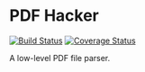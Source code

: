 PDF Hacker
==========

[![Build Status](https://img.shields.io/travis/luciopaiva/pdfhacker.svg?style=flat)](https://travis-ci.org/luciopaiva/pdfhacker)
[![Coverage Status](https://img.shields.io/coveralls/luciopaiva/pdfhacker.svg?style=flat)](https://coveralls.io/r/luciopaiva/pdfhacker?branch=master)

A low-level PDF file parser.
